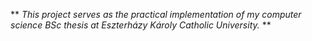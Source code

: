 ** *This project serves as the practical implementation of my computer science BSc thesis at Eszterházy Károly Catholic University.* **


